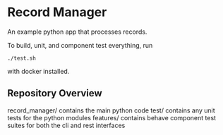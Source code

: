 # Record Manager

An example python app that processes records.

To build, unit, and component test everything, run

    ./test.sh

with docker installed.

## Repository Overview

record_manager/ contains the main python code
test/ contains any unit tests for the python modules
features/ contains behave component test suites for both the cli and rest interfaces